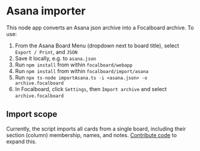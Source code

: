 # Asana importer

This node app converts an Asana json archive into a Focalboard archive. To use:
1. From the Asana Board Menu (dropdown next to board title), select `Export / Print`, and `JSON`
2. Save it locally, e.g. to `asana.json`
3. Run `npm install` from within `focalboard/webapp`
4. Run `npm install` from within `focalboard/import/asana`
5. Run `npx ts-node importAsana.ts -i <asana.json> -o archive.focalboard`
6. In Focalboard, click `Settings`, then `Import archive` and select `archive.focalboard`

## Import scope

Currently, the script imports all cards from a single board, including their section (column) membership, names, and notes. [Contribute code](https://mattermost.github.io/focalboard/) to expand this.
